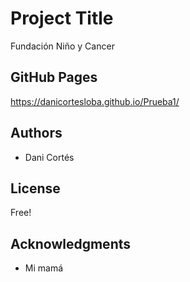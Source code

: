 # Project Title

Fundación Niño y Cancer

## GitHub Pages

https://danicortesloba.github.io/Prueba1/


## Authors

* Dani Cortés

## License

Free!

## Acknowledgments

* Mi mamá
